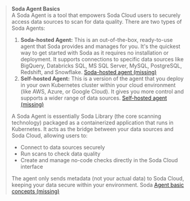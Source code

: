 > **Soda Agent Basics**
> <br />
> A Soda Agent is a tool that empowers Soda Cloud users to securely access data sources to scan for data quality.
> There are two types of Soda Agents:
> 1. **Soda-hosted Agent:** This is an out-of-the-box, ready-to-use agent that Soda provides and manages for you. It's the quickest way to get started with Soda as it requires no installation or deployment. It supports connections to specific data sources like BigQuery, Databricks SQL, MS SQL Server, MySQL, PostgreSQL, Redshift, and Snowflake. [Soda-hosted agent (missing)](#)
> 2. **Self-hosted Agent:** This is a version of the agent that you deploy in your own Kubernetes cluster within your cloud environment (like AWS, Azure, or Google Cloud). It gives you more control and supports a wider range of data sources. [Self-hosted agent (missing)](#)
> 
> A Soda Agent is essentially Soda Library (the core scanning technology) packaged as a containerized application that runs in Kubernetes. It acts as the bridge between your data sources and Soda Cloud, allowing users to:
> - Connect to data sources securely
> - Run scans to check data quality
> - Create and manage no-code checks directly in the Soda Cloud interface
>
> The agent only sends metadata (not your actual data) to Soda Cloud, keeping your data secure within your environment. Soda [Agent basic concepts (missing)](#)